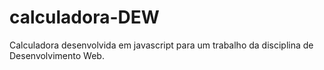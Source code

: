 # calculadora-DEW
Calculadora desenvolvida em javascript para um trabalho da disciplina de Desenvolvimento Web.
